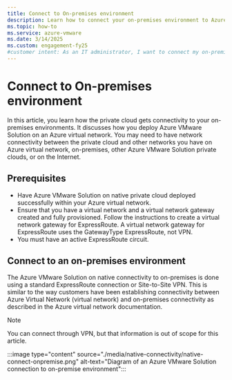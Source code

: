 ```yaml
---
title: Connect to On-premises environment
description: Learn how to connect your on-premises environment to Azure VMware Solution using ExpressRoute or Site-to-Site VPN for seamless integration.
ms.topic: how-to
ms.service: azure-vmware
ms.date: 3/14/2025
ms.custom: engagement-fy25
#customer intent: As an IT administrator, I want to connect my on-premises environment to Azure VMware Solution in an Azure virtual network so that I can extend my infrastructure seamlessly.
---
```


# Connect to On-premises environment

In this article, you learn how the private cloud gets connectivity to your on-premises environments. It discusses how you deploy Azure VMware Solution on an Azure virtual network. You may need to have network connectivity between the private cloud and other networks you have on Azure virtual network, on-premises, other Azure VMware Solution private clouds, or on the Internet. 

## Prerequisites

- Have Azure VMware Solution on native private cloud deployed successfully within your Azure virtual network.
- Ensure that you have a virtual network and a virtual network gateway created and fully provisioned. Follow the instructions to create a virtual network gateway for ExpressRoute. A virtual network gateway for ExpressRoute uses the GatewayType ExpressRoute, not VPN.
- You must have an active ExpressRoute circuit.

## Connect to an on-premises environment

The Azure VMware Solution on native connectivity to on-premises is done using a standard ExpressRoute connection or Site-to-Site VPN. This is similar to the way customers have been establishing connectivity between Azure Virtual Network (virtual network) and on-premises connectivity as described in the Azure virtual network documentation.

> [!NOTE]
> You can connect through VPN, but that information is out of scope for this article.

:::image type="content" source="./media/native-connectivity/native-connect-onpremise.png" alt-text="Diagram of an Azure VMware Solution connection to on-premise environment":::
